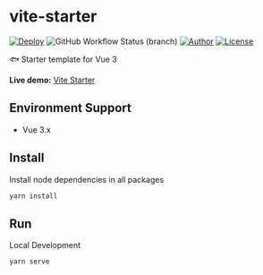 # vite-starter

[![Deploy](https://github.com/pdsuwwz/vite-starter/workflows/Deploy%20for%20gh%20pages/badge.svg)](https://github.com/pdsuwwz/vite-starter/actions/workflows/deploy.yml)
![GitHub Workflow Status (branch)](https://img.shields.io/github/workflow/status/pdsuwwz/vite-starter/Deploy%20for%20gh%20pages/main)
[![Author](https://img.shields.io/badge/Author-pdsuwwz-9cf)](https://github.com/pdsuwwz)
[![License](https://img.shields.io/github/license/pdsuwwz/vite-starter?color=blue)](https://github.com/pdsuwwz/vite-starter/blob/master/LICENSE)

🐟 Starter template for Vue 3

**Live demo:** [Vite Starter](https://pdsuwwz.github.io/vite-starter)

## Environment Support

* Vue 3.x

## Install

Install node dependencies in all packages

```bash
yarn install
```

## Run

Local Development

```bash
yarn serve
```
